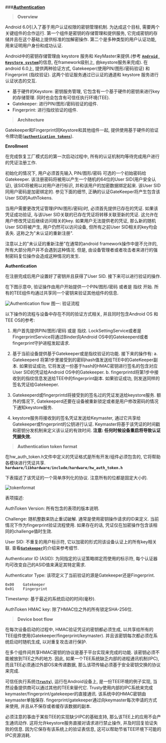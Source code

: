 
###[**Authentication**](http://source.android.com/security/authentication/index.html)

> **Overview**

Android 6.0引入了基于用户认证权限的密钥管理机制. 为达成这个目标, 需要两个关键组件的合作运行. 第一个组件是密钥的存储管理和提供服务, 它完成密钥的存储并且在这个基础上提供标准的加解密操作. 第二个是多种类型的用户认证功能, 用来证明用户身份和成功认证.

Android中的密钥存储管理由 keystore 服务和 KeyMaster来提供.(参考 [**`Android Keystore system`**](https://developer.android.com/training/articles/keystore.html)的信息, 在framework级别上, 由keystore服务来完成).  在android 6.0上, 提供两种验证方式, Gatekeeper(使用PIN/图形/密码验证) 和 Fingerprint (指纹验证). 这两个验证服务通过已认证的通道和 keystore 服务进行认证状态的交互.

 - 基于硬件的Keystore: 密钥服务管理, 它包含有一个基于硬件的密钥来进行key的存储管理. 同时也会包含有可信任执行环境(TEE).
 - Gatekeeper: 进行PIN/图形/密码验证的组件.
 - Fingerprint: 进行指纹验证的组件.


> **Architecture**

Gatekeeper和Fingerprint同Keystore和其他组件一起, 提供使用基于硬件的验证令牌功能([**`authentication tokens`**](http://source.android.com/security/authentication/index.html#authentication_token_format)). 

**Enrollment**

在完成恢复工厂模式后的第一次启动过程中, 所有的认证机制均等待完成用户进行的凭证注册工作.

初始化的情况下, 用户必须首先输入 PIN/图形/密码 可选的一个初始密码给Gatekeeper. 该注册密码将被用以产生一个随机的64位的User SID(用户安全认证), 该SID将被用以对用户进行标识, 并和该用户的加密数据绑定起来. 该User SID同用户密码是加密绑定的. 参见下面的细节, 正确的认证GateKeeper将产生包含该User SID的AuthTokens.

当用户需要更改凭证管理(PIN/图形/密码)时, 必须首先提供已存在的凭证. 如果该凭证成功验证, 与该User SID关联的已存在凭证将转移关联至新的凭证. 这允许在用户修改凭证后继续访问相关的key. 如果用户无法提供老的凭证, 那么新的随机User SID将被产生, 用户仍然可以访问设备, 但所有之前User SID相关的key均会丢失. 这称之为"未认证的重新注册".

注意以上的"未认证的重新注册"在通常的android framework操作中是不允许的, 所有大部分用户并不会遇到这种情况. 但是, 由设备管理者或者攻击者来进行的强制密码复位操作会造成这种情况的发生.


**Authentication**

在注册完成后用户设置好了密钥并且获得了User SID. 接下来可以进行验证的操作.

在下图示意中, 验证操作由用户开始提供一个PIN/图形/密码 或者是 指纹 开始. 所有的TEE组件均通过共享同一个密钥来验证其他组件的信息.

![Authentication flow](http://source.android.com/security/images/authentication-flow.png)
图一: 验证流程

以下操作的流程与设备中存在不同的验证方式相关, 并且同时包含Android OS 和 TEE OS的参考:

 1. 用户首先提供PIN/图形/密码 或是 指纹. LockSettingService或者是FingerprintService将通过Binder向Android OS中的Gatekeeperd或者fingerprint守护进程发起请求. 

 2. 基于当前设备提供基于Gatekeeper或是指纹验证的功能. 接下来的操作有:
   	a. Gatekeeperd 将第1步里接受到的密码hash值发送给TEE中的GateKeeper副本. 如果验证成功, 它将发送一份基于hash的HMAC密钥进行签名的包含对应User SID的凭证给Android OS中的Gatekeeper.
   	b. fingerprintd将第1步中接收到的指纹信息发送给TEE中的fingerprint副本. 如果验证成功, 则发送同样的签名凭证给Gatekeeper.
   	
 3. Gatekeeperd或fingerprintd将接受到的签名过的凭证发送给keystore服务. 额外的情况下, Gatekeeperd还要在设备被重新锁定或者是用户修改密码的情况下通知keystore服务.
 
 4. keystore服务将接收到的签名凭证发送给Keymaster, 通过它共享给Gatekeeper或fingerprint的公钥进行认证. Keymaster将基于该凭证的时间戳和密钥分发机制来定义该认证的有效时间.
 **注意: 任何时候设备重启将导致认证凭据失效.**


> **Authentication token format**

在hw_auth_token.h文件中定义的凭证格式是所有开发/组件必须包含的, 它将帮助各模块进行凭证共享. 
**`hardware/libhardware/include/hardware/hw_auth_token.h`**

下表描述了该凭证的一个简单序列化的协议. 注意所有的位都是固定大小的.

![tokenformat](https://ooo.0o0.ooo/2016/05/31/574d671c1e09e.png)

表项描述:

AuthToken Version: 所有包含的表项的版本说明.

Challenge: 随机整数来防止重试破解. 通常是使用密钥操作请求的ID来定义. 当前情况下作为fingerprint验证流程使用. 如果存在的话, 凭证仅在加密操作包含该相同的challenge值时生效.

User SID: 不重复的用户标示符, 它以加密的形式同该设备认证上的所有key相关联. 查看[**`Gatekeeper`**](http://source.android.com/security/authentication/gatekeeper.html)的介绍来参考细节.

Authenticator ID (ASID): 为同指定的认证策略绑定而使用的标示符, 每个认证器均可改变自己的ASID值来满足其特定需求.

Authenticator Type: 该项定义了当前验证的源是Gatekeeper还是Fingerprint.

    0x00	Gatekeeper
    0x01	Fingerprint

Timestamp: 基于最近的系统启动的时间(毫秒).

AuthToken HMAC key: 除了HMAC位之外的所有锁定SHA-256位.

> **Device boot flow**

在每次设备启动的过程中, HMAC验证凭证的密钥都必须生成, 以共享给所有的TEE组件使用(Gatekeeper/fingerprint/keymaster). 并且该密钥每次都必须在系统启动时随机生成, 以对重复攻击进行保护.

在多个组件间共享HMAC密钥的协议是基于平台实现来完成的功能. 该密钥必须不能被放到TEE之外的地方. 因此, 如果一个TEE系统缺乏内部的进程通讯机制(IPC), 而且TEE必须通过外部OS来传递数据, 那么该项传输必须基于安全密钥交换的协议来完成. 

可信任执行系统([**`Trusty`**](http://source.android.com/security/trusty/index.html)), 运行在Android设备上, 是一份TEE环境的例子实现, 当然设备提供商可以通过其他的TEE来替代它. Trusty使用内部的IPC系统来完成keymaster/fingerprint/gatekeeper的直接通讯. 该系统中的HMAC密钥由keymaster单独保存. fingerprint/gatekeeper通过向keymaster每次申请的方式来使用, 并且从不保存或者缓存该数据的副本.

必须注意的事由于某些TEE的实现缺少IPC的基础支持, 那么该TEE上的应用不会产生通讯动作. 这将允许keystore服务直接对请求进行禁止操作, 并及时回复验证失败的信息. 因为它保存有该系统上的验证表信息, 这可以帮助节省TEE环境下可能的IPC资源消耗.


